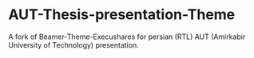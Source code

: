 AUT-Thesis-presentation-Theme
========================

A fork of Beamer-Theme-Execushares for persian (RTL) AUT (Amirkabir University of Technology) presentation.

